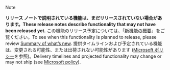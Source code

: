  > [!NOTE]
 >  <span data-ttu-id="7f4df-101">**リリース ノートで説明されている機能は、まだリリースされていない場合があります。**</span><span class="sxs-lookup"><span data-stu-id="7f4df-101">**These release notes describe functionality that may not have been released yet.**</span></span>
<span data-ttu-id="7f4df-102">この機能のリリース予定については、「[新機能の概要](/business-applications-release-notes/April18/dynamics365-marketing/whats-new-marketing)」をご覧ください。</span><span class="sxs-lookup"><span data-stu-id="7f4df-102">To see when this functionality is planned to release, please review [Summary of what’s new](/business-applications-release-notes/April18/dynamics365-marketing/whats-new-marketing).</span></span> <span data-ttu-id="7f4df-103">提供タイムラインおよび予定されている機能は、変更される可能性、または出荷されない可能性があります ([Microsoft ポリシー](https://go.microsoft.com/fwlink/p/?linkid=2007332)を参照)。</span><span class="sxs-lookup"><span data-stu-id="7f4df-103">Delivery timelines and projected functionality may change or may not ship (see [Microsoft policy](https://go.microsoft.com/fwlink/p/?linkid=2007332)).</span></span> 
